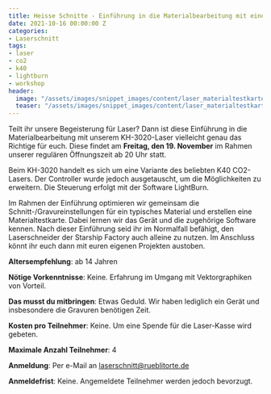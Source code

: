 ```yaml
---
title: Heisse Schnitte - Einführung in die Materialbearbeitung mit einem CO2-Laser
date: 2021-10-16 00:00:00 Z
categories:
- Laserschnitt
tags:
- laser
- co2
- k40
- lightburn
- workshop
header:
  image: "/assets/images/snippet_images/content/laser_materialtestkarte.jpg"
  teaser: "/assets/images/snippet_images/content/laser_materialtestkarte.jpg"
---
```


Teilt ihr unsere Begeisterung für Laser? Dann ist diese Einführung in die Materialbearbeitung mit unserem KH-3020-Laser vielleicht genau das Richtige für euch. Diese findet am **Freitag, den 19. November** im Rahmen unserer regulären Öffnungszeit ab 20 Uhr statt.

Beim KH-3020 handelt es sich um eine Variante des beliebten K40 CO2-Lasers. Der Controller wurde jedoch ausgetauscht, um die Möglichkeiten zu erweitern. Die Steuerung erfolgt mit der Software LightBurn.

Im Rahmen der Einführung optimieren wir gemeinsam die Schnitt-/Gravureinstellungen für ein typisches Material und erstellen eine Materialtestkarte. Dabei lernen wir das Gerät und die zugehörige Software kennen. Nach dieser Einführung seid ihr im Normalfall befähigt, den Laserschneider der Starship Factory auch alleine zu nutzen. Im Anschluss könnt ihr euch dann mit euren eigenen Projekten austoben.

**Altersempfehlung**: ab 14 Jahren

**Nötige Vorkenntnisse**: Keine. Erfahrung im Umgang mit Vektorgraphiken von Vorteil.

**Das musst du mitbringen**: Etwas Geduld. Wir haben lediglich ein Gerät und insbesondere die Gravuren benötigen Zeit.

**Kosten pro Teilnehmer**: Keine. Um eine Spende für die Laser-Kasse wird gebeten.

**Maximale Anzahl Teilnehmer**: 4

**Anmeldung**: Per e-Mail an laserschnitt@rueblitorte.de

**Anmeldefrist**: Keine. Angemeldete Teilnehmer werden jedoch bevorzugt.
